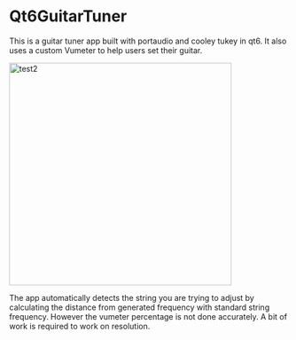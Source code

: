 # Qt6GuitarTuner
This is a guitar tuner app built with portaudio and cooley tukey in qt6. It also uses a custom Vumeter to help users set their guitar.



<img width="401" alt="test2" src="https://user-images.githubusercontent.com/4207226/226082040-70ffffe5-fbd9-4f74-aca5-ae0733dac898.png">

The app automatically detects the string you are trying to adjust by calculating the distance from generated frequency with standard string frequency. However the vumeter percentage is not done accurately. A bit of work is required to work on resolution.
